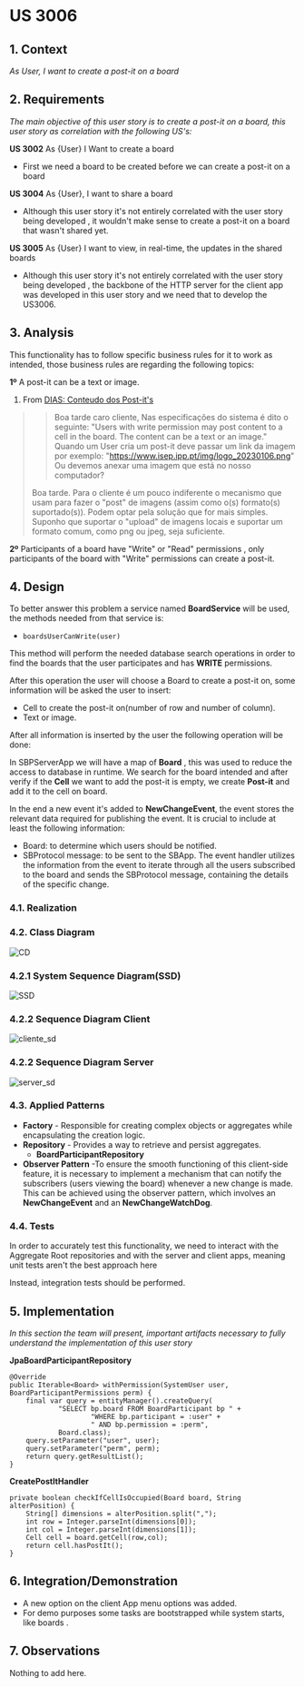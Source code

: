 # US 3006

## 1. Context

*As User, I want to create a post-it on a board*

## 2. Requirements

*The main objective of this user story is to create a post-it on a board, this user story as correlation with the following US's:*

**US 3002** As {User} I Want to create a board

- First we need a board to be created before we can create a post-it on a board

**US 3004** As {User}, I want to share a board

- Although this user story it's not entirely correlated with the user story being developed , it wouldn't make sense to create a post-it on a board that wasn't shared yet.

**US 3005** As {User} I want to view, in real-time, the updates in the shared boards

- Although this user story it's not entirely correlated with the user story being developed , 
    the backbone of the HTTP server for the client app was developed in this user story and we need that to develop the US3006. 

  
## 3. Analysis

This functionality has to follow specific business rules for it to work as intended, those business rules are regarding
the following topics:

**1º** A post-it can be a text or image.

1. From [DIAS: Conteudo dos Post-it's](https://moodle.isep.ipp.pt/mod/forum/discuss.php?d=23398)
> >  Boa tarde caro cliente,
Nas especificações do sistema é dito o seguinte:
"Users with write permission may post content to a cell in the board. The content can be a text or an image."
Quando um User cria um post-it deve passar um link da imagem por exemplo:
"https://www.isep.ipp.pt/img/logo_20230106.png"
Ou devemos anexar uma imagem que está no nosso computador?
>
> Boa tarde.
Para o cliente é um pouco indiferente o mecanismo que usam para fazer o "post" de imagens (assim como o(s) formato(s) suportado(s)).
Podem optar pela solução que for mais simples. Suponho que suportar o "upload" de imagens locais e suportar um formato comum, como png ou jpeg, seja suficiente.

**2º** Participants of a board have "Write" or "Read" permissions , only participants of the board with "Write" permissions can create a post-it.

## 4. Design

To better answer this problem a service named **BoardService** will be used, the methods needed from that service is:

- `boardsUserCanWrite(user)`

This method will perform the needed database search operations in order to find the boards that the user participates and has **WRITE** permissions.

After this operation the user will choose a Board to create a post-it on, some information will be asked the user to insert:

- Cell to create the post-it on(number of row and number of column).
- Text or image.

After all information is inserted by the user the following operation will be done:

In SBPServerApp we will have a map of **Board** , this was used to reduce the access to database in runtime.
We search for the board intended and after verify if the **Cell** we want to add the post-it is empty, we
create **Post-it** and add it to the cell on board.

In the end a new event it's added to **NewChangeEvent**, the event stores the relevant data required for publishing the event. 
It is crucial to include at least the following information:

- Board: to determine which users should be notified. 
- SBProtocol message: to be sent to the SBApp. The event handler utilizes the information from the event to iterate 
through all the users subscribed to the board and sends the SBProtocol message, containing the details of the specific change.


### 4.1. Realization

### 4.2. Class Diagram

![CD](CD.svg "CD")

### 4.2.1 System Sequence Diagram(SSD)

![SSD](SSD.svg "SSD")

### 4.2.2 Sequence Diagram Client

![cliente_sd](clientSD.svg "clientsd")

### 4.2.2 Sequence Diagram Server

![server_sd](serverSD.svg "serversd")

### 4.3. Applied Patterns

- **Factory** - Responsible for creating complex objects or aggregates while encapsulating the creation logic.
- **Repository** - Provides a way to retrieve and persist aggregates.
    + **BoardParticipantRepository**
- **Observer Pattern** -To ensure the smooth functioning of this client-side feature, it is necessary to implement a mechanism that can notify
  the subscribers (users viewing the board) whenever a new change is made. This can be achieved using the observer
  pattern, which involves an **NewChangeEvent** and an **NewChangeWatchDog**.


### 4.4. Tests

In order to accurately test this functionality, we need to interact with the Aggregate Root repositories and 
with the server and client apps, meaning unit tests aren't the best approach here

Instead, integration tests should be performed.

## 5. Implementation

*In this section the team will present, important artifacts necessary to fully understand the implementation of this user story*

 **JpaBoardParticipantRepository**

    @Override
    public Iterable<Board> withPermission(SystemUser user, BoardParticipantPermissions perm) {
        final var query = entityManager().createQuery(
                "SELECT bp.board FROM BoardParticipant bp " +
                        "WHERE bp.participant = :user" +
                        " AND bp.permission = :perm",
                Board.class);
        query.setParameter("user", user);
        query.setParameter("perm", perm);
        return query.getResultList();
    }

 **CreatePostItHandler**

    private boolean checkIfCellIsOccupied(Board board, String alterPosition) {
        String[] dimensions = alterPosition.split(",");
        int row = Integer.parseInt(dimensions[0]);
        int col = Integer.parseInt(dimensions[1]);
        Cell cell = board.getCell(row,col);
        return cell.hasPostIt();
    }


## 6. Integration/Demonstration

* A new option on the client App menu options was added.
* For demo purposes some tasks are bootstrapped while system starts, like boards .

## 7. Observations

Nothing to add here.